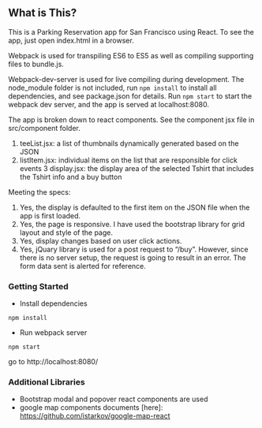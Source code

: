 ## What is This?
This is a Parking Reservation app for San Francisco using React. To see the app, just open index.html in a browser. 

Webpack is used for transpiling ES6 to ES5 as well as compiling supporting files to bundle.js.  

Webpack-dev-server is used for live compiling during development.  The node_module folder is not included, run `npm install` to install all dependencies, and see package.json for details.  Run `npm start` to start the webpack dev server, and the app is served at localhost:8080.

The app is broken down to react components. See the component jsx file in src/component folder. 
1. teeList.jsx: a list of thumbnails dynamically generated based on the JSON
2. listItem.jsx: individual items on the list that are responsible for click events
3 display.jsx: the display area of the selected Tshirt that includes the Tshirt info and a buy button

Meeting the specs:
1. Yes, the display is defaulted to the first item on the JSON file when the app is first loaded. 
2. Yes, the page is responsive.  I have used the bootstrap library for grid layout and style of the page.
3. Yes, display changes based on user click actions.
4. Yes, jQuary library is used for a post request to “/buy”.  However, since there is no server setup, the request is going to result in an error.  The form data sent is alerted for reference. 


### Getting Started

* Install dependencies
```
npm install
```
* Run webpack server
```
npm start
```
go to http://localhost:8080/

### Additional Libraries
* Bootstrap modal and popover react components are used
* google map components documents [here]: https://github.com/istarkov/google-map-react